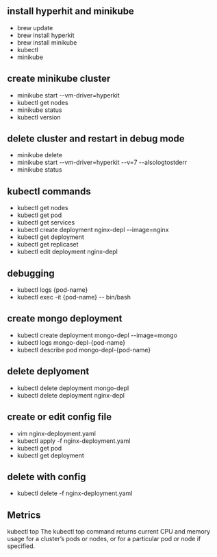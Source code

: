 ## install hyperhit and minikube
- brew update
- brew install hyperkit
- brew install minikube
- kubectl
- minikube

## create minikube cluster
- minikube start --vm-driver=hyperkit
- kubectl get nodes
- minikube status
- kubectl version

## delete cluster and restart in debug mode
- minikube delete
- minikube start --vm-driver=hyperkit --v=7 --alsologtostderr
- minikube status

## kubectl commands
- kubectl get nodes
- kubectl get pod
- kubectl get services
- kubectl create deployment nginx-depl --image=nginx
- kubectl get deployment
- kubectl get replicaset
- kubectl edit deployment nginx-depl

## debugging
- kubectl logs {pod-name}
- kubectl exec -it {pod-name} -- bin/bash

## create mongo deployment
- kubectl create deployment mongo-depl --image=mongo
- kubectl logs mongo-depl-{pod-name}
- kubectl describe pod mongo-depl-{pod-name}

## delete deplyoment
- kubectl delete deployment mongo-depl
- kubectl delete deployment nginx-depl

## create or edit config file
- vim nginx-deployment.yaml
- kubectl apply -f nginx-deployment.yaml
- kubectl get pod
- kubectl get deployment

## delete with config
- kubectl delete -f nginx-deployment.yaml
## Metrics
kubectl top The kubectl top command returns current CPU and memory usage for a cluster’s pods or nodes, or for a particular pod or node if specified.
